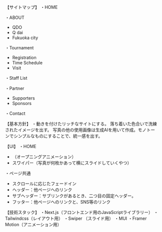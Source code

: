 【サイトマップ】
・HOME 

・ABOUT
- QDO
- Q dai
- Fukuoka city

・Tournament
- Registration
- Time Schedule
- Visit

・Staff List

・Partner
- Supporters
- Sponsors

・Contact

【基本方針】
・動きを付けたリッチなサイトにする。
落ち着いた色合いで洗練されたイメージを出す。
写真の他の使用画像は生成AIを用いて作成。モノトーンでシンプルなものにすることで、統一感を出す。

【UI】
・HOME
- （オープニングアニメーション）
- スワイパー（写真が何枚かあって横にスライドしていくやつ）

・ページ共通
- スクロールに応じたフェードイン
- ヘッダー：他ページへのリンク
- サブヘッダー：サブリンクがあるとき、二つ目の固定ヘッダー。
- フッター：他ページへのリンクと、SNS等のリンク

【技術スタック】
・Next.js（フロントエンド用のJavaScriptライブラリー）
・Tailwindcss（レイアウト用）
・Swiper （スライド用）
・MUI
・Framer Motion（アニメーション用）

